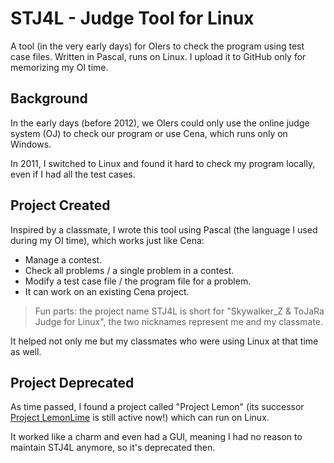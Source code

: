 # STJ4L - Judge Tool for Linux

A tool (in the very early days) for OIers to check the program using test case files. Written in Pascal, runs on Linux. I upload it to GitHub only for memorizing my OI time.

## Background

In the early days (before 2012), we OIers could only use the online judge system (OJ) to check our program or use Cena, which runs only on Windows.

In 2011, I switched to Linux and found it hard to check my program locally, even if I had all the test cases.

## Project Created

Inspired by a classmate, I wrote this tool using Pascal (the language I used during my OI time), which works just like Cena:

- Manage a contest.
- Check all problems / a single problem in a contest.
- Modify a test case file / the program file for a problem.
- It can work on an existing Cena project.

> Fun parts: the project name STJ4L is short for "Skywalker_Z & ToJaRa Judge for Linux", the two nicknames represent me and my classmate.

It helped not only me but my classmates who were using Linux at that time as well.

## Project Deprecated

As time passed, I found a project called "Project Lemon" (its successor [Project LemonLime](https://github.com/Project-LemonLime/Project_LemonLime) is still active now!) which can run on Linux.

It worked like a charm and even had a GUI, meaning I had no reason to maintain STJ4L anymore, so it's deprecated then.
